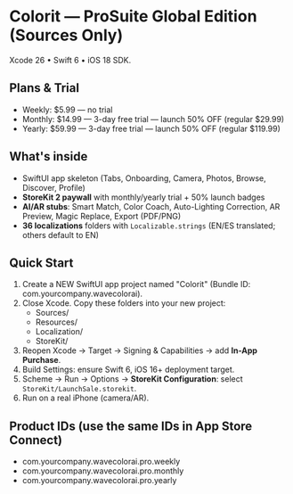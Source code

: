# Colorit — ProSuite Global Edition (Sources Only)

Xcode 26 • Swift 6 • iOS 18 SDK.

## Plans & Trial

- Weekly: $5.99 — no trial
- Monthly: $14.99 — 3-day free trial — launch 50% OFF (regular $29.99)
- Yearly: $59.99 — 3-day free trial — launch 50% OFF (regular $119.99)

## What's inside

- SwiftUI app skeleton (Tabs, Onboarding, Camera, Photos, Browse, Discover, Profile)
- **StoreKit 2 paywall** with monthly/yearly trial + 50% launch badges
- **AI/AR stubs**: Smart Match, Color Coach, Auto-Lighting Correction, AR Preview, Magic Replace, Export (PDF/PNG)
- **36 localizations** folders with `Localizable.strings` (EN/ES translated; others default to EN)

## Quick Start

1. Create a NEW SwiftUI app project named "Colorit" (Bundle ID: com.yourcompany.wavecolorai).
2. Close Xcode. Copy these folders into your new project:
   - Sources/
   - Resources/
   - Localization/
   - StoreKit/
3. Reopen Xcode → Target → Signing & Capabilities → add **In-App Purchase**.
4. Build Settings: ensure Swift 6, iOS 16+ deployment target.
5. Scheme → Run → Options → **StoreKit Configuration**: select `StoreKit/LaunchSale.storekit`.
6. Run on a real iPhone (camera/AR).

## Product IDs (use the same IDs in App Store Connect)

- com.yourcompany.wavecolorai.pro.weekly
- com.yourcompany.wavecolorai.pro.monthly
- com.yourcompany.wavecolorai.pro.yearly
